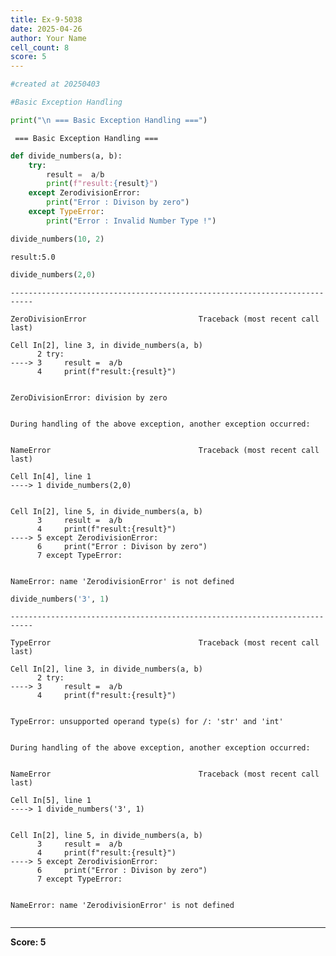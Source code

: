 ```yaml
---
title: Ex-9-5038
date: 2025-04-26
author: Your Name
cell_count: 8
score: 5
---
```


```python
#created at 20250403
```


```python
#Basic Exception Handling
```


```python
print("\n === Basic Exception Handling ===")
```

    
     === Basic Exception Handling ===



```python
def divide_numbers(a, b):
    try:
        result =  a/b
        print(f"result:{result}")
    except ZerodivisionError:
        print("Error : Divison by zero")
    except TypeError:
        print("Error : Invalid Number Type !")
```


```python
divide_numbers(10, 2)
```

    result:5.0



```python
divide_numbers(2,0)
```


    ---------------------------------------------------------------------------

    ZeroDivisionError                         Traceback (most recent call last)

    Cell In[2], line 3, in divide_numbers(a, b)
          2 try:
    ----> 3     result =  a/b
          4     print(f"result:{result}")


    ZeroDivisionError: division by zero

    
    During handling of the above exception, another exception occurred:


    NameError                                 Traceback (most recent call last)

    Cell In[4], line 1
    ----> 1 divide_numbers(2,0)


    Cell In[2], line 5, in divide_numbers(a, b)
          3     result =  a/b
          4     print(f"result:{result}")
    ----> 5 except ZerodivisionError:
          6     print("Error : Divison by zero")
          7 except TypeError:


    NameError: name 'ZerodivisionError' is not defined



```python
divide_numbers('3', 1)
```


    ---------------------------------------------------------------------------

    TypeError                                 Traceback (most recent call last)

    Cell In[2], line 3, in divide_numbers(a, b)
          2 try:
    ----> 3     result =  a/b
          4     print(f"result:{result}")


    TypeError: unsupported operand type(s) for /: 'str' and 'int'

    
    During handling of the above exception, another exception occurred:


    NameError                                 Traceback (most recent call last)

    Cell In[5], line 1
    ----> 1 divide_numbers('3', 1)


    Cell In[2], line 5, in divide_numbers(a, b)
          3     result =  a/b
          4     print(f"result:{result}")
    ----> 5 except ZerodivisionError:
          6     print("Error : Divison by zero")
          7 except TypeError:


    NameError: name 'ZerodivisionError' is not defined



```python

```


---
**Score: 5**